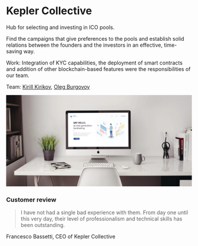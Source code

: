 # Kepler Collective

Hub for selecting and investing in ICO pools.

Find the campaigns that give preferences to the pools and establish solid relations between the founders and the investors in an effective, time-saving way.

Work: Integration of KYC capabilities, the deployment of smart contracts and addition of other blockchain-based features were the responsibilities of our team.

Team: [Kirill Kirikov](../about/team/kirill-kirikov.md), [Oleg Burgovoy](../about/team/oleg-bugrovoy.md)

![](../.gitbook/assets/image%20%281%29.png)

### Customer review

> I have not had a single bad experience with them. From day one until this very day, their level of professionalism and technical skills has been outstanding.

Francesco Bassetti, CEO of Kepler Collective

